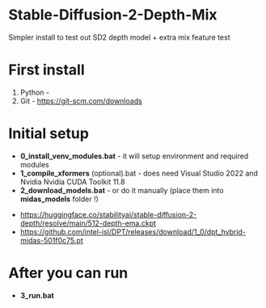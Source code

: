# Stable-Diffusion-2-Depth-Mix
 Simpler install to test out SD2 depth model + extra mix feature test

# First install
1. Python - 
2. Git - https://git-scm.com/downloads

# Initial setup
+ **0_install_venv_modules.bat** - it will setup environment and required modules
+ **1_compile_xformers** (optional).bat - does need Visual Studio 2022 and Nvidia Nvidia CUDA Toolkit 11.8
+ **2_download_models.bat** - or do it manually (place them into **midas_models** folder !)
 - https://huggingface.co/stabilityai/stable-diffusion-2-depth/resolve/main/512-depth-ema.ckpt
 - https://github.com/intel-isl/DPT/releases/download/1_0/dpt_hybrid-midas-501f0c75.pt

# After you can run
+ **3_run.bat**

